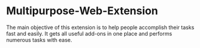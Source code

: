 # Multipurpose-Web-Extension
The main objective of this extension is to help people accomplish their tasks fast and easily. It gets all useful add-ons in one place and performs numerous tasks with ease.
